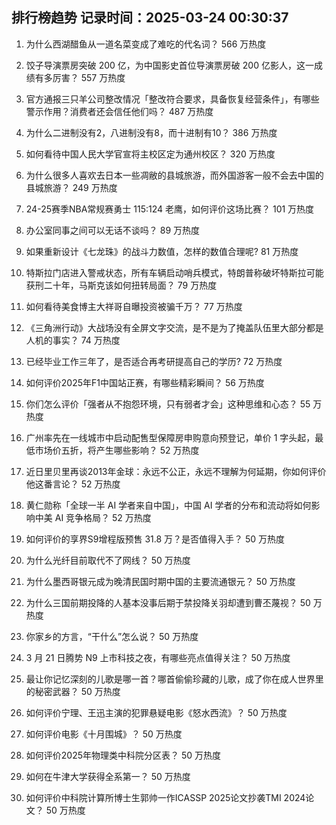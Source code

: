 
## 排行榜趋势 记录时间：2025-03-24 00:30:37
  
  1. 为什么西湖醋鱼从一道名菜变成了难吃的代名词？ 566 万热度
    
  2. 饺子导演票房突破 200 亿，为中国影史首位导演票房破 200 亿影人，这一成绩有多厉害？ 557 万热度
    
  3. 官方通报三只羊公司整改情况「整改符合要求，具备恢复经营条件」，有哪些警示作用？消费者还会信任他们吗？ 487 万热度
    
  4. 为什么二进制没有2，八进制没有8，而十进制有10？ 386 万热度
    
  5. 如何看待中国人民大学官宣将主校区定为通州校区？ 320 万热度
    
  6. 为什么很多人喜欢去日本一些凋敝的县城旅游，而外国游客一般不会去中国的县城旅游？ 249 万热度
    
  7. 24-25赛季NBA常规赛勇士 115:124 老鹰，如何评价这场比赛？ 101 万热度
    
  8. 办公室同事之间可以无话不谈吗？ 89 万热度
    
  9. 如果重新设计《七龙珠》的战斗力数值，怎样的数值合理呢? 81 万热度
    
  10. 特斯拉门店进入警戒状态，所有车辆启动哨兵模式，特朗普称破坏特斯拉可能获刑二十年，马斯克该如何扭转局面？ 79 万热度
    
  11. 如何看待美食博主大祥哥自曝投资被骗千万？ 77 万热度
    
  12. 《三角洲行动》大战场没有全屏文字交流，是不是为了掩盖队伍里大部分都是人机的事实？ 74 万热度
    
  13. 已经毕业工作三年了，是否适合再考研提高自己的学历? 72 万热度
    
  14. 如何评价2025年F1中国站正赛，有哪些精彩瞬间？ 56 万热度
    
  15. 你们怎么评价「强者从不抱怨环境，只有弱者才会」这种思维和心态？ 55 万热度
    
  16. 广州率先在一线城市中启动配售型保障房申购意向预登记，单价 1 字头起，最低市场价五折，将产生哪些影响？ 52 万热度
    
  17. 近日里贝里再谈2013年金球：永远不公正，永远不理解为何延期，你如何评价他这番言论？ 52 万热度
    
  18. 黄仁勋称「全球一半 AI 学者来自中国」，中国 AI 学者的分布和流动将如何影响中美 AI 竞争格局？ 52 万热度
    
  19. 如何评价的享界S9增程版预售 31.8 万？是否值得入手？ 50 万热度
    
  20. 为什么光纤目前取代不了网线？ 50 万热度
    
  21. 为什么墨西哥银元成为晚清民国时期中国的主要流通银元？ 50 万热度
    
  22. 为什么三国前期投降的人基本没事后期于禁投降关羽却遭到曹丕蔑视？ 50 万热度
    
  23. 你家乡的方言，“干什么”怎么说？ 50 万热度
    
  24. 3 月 21 日腾势 N9 上市科技之夜，有哪些亮点值得关注？ 50 万热度
    
  25. 最让你记忆深刻的儿歌是哪一首？哪首偷偷珍藏的儿歌，成了你在成人世界里的秘密武器？ 50 万热度
    
  26. 如何评价宁理、王迅主演的犯罪悬疑电影《怒水西流》？ 50 万热度
    
  27. 如何评价电影《十月围城》？ 50 万热度
    
  28. 如何评价2025年物理类中科院分区表？ 50 万热度
    
  29. 如何在牛津大学获得全系第一？ 50 万热度
    
  30. 如何评价中科院计算所博士生郭帅一作ICASSP 2025论文抄袭TMI 2024论文？ 50 万热度
    